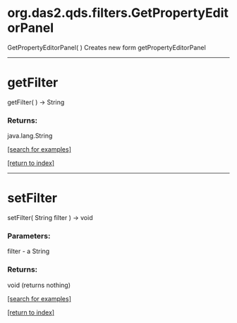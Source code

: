 # org.das2.qds.filters.GetPropertyEditorPanel
GetPropertyEditorPanel( )
Creates new form getPropertyEditorPanel

***
<a name="getFilter"></a>
# getFilter
getFilter(  ) &rarr; String



### Returns:
java.lang.String


<a href="https://github.com/autoplot/dev/search?q=getFilter&unscoped_q=getFilter">[search for examples]</a>

<a href="https://github.com/autoplot/documentation/blob/master/javadoc/index-all.md">[return to index]</a>

***
<a name="setFilter"></a>
# setFilter
setFilter( String filter ) &rarr; void



### Parameters:
filter - a String

### Returns:
void (returns nothing)


<a href="https://github.com/autoplot/dev/search?q=setFilter&unscoped_q=setFilter">[search for examples]</a>

<a href="https://github.com/autoplot/documentation/blob/master/javadoc/index-all.md">[return to index]</a>

